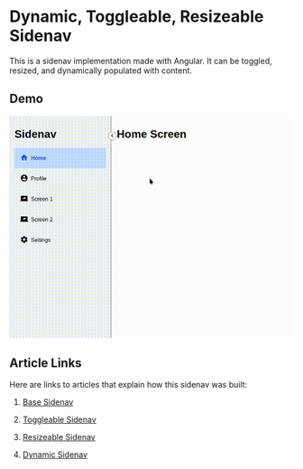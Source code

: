 # Dynamic, Toggleable, Resizeable Sidenav

This is a sidenav implementation made with Angular. It can be toggled, resized, and dynamically populated with content.

## Demo

![Demo](demo.gif)

## Article Links

Here are links to articles that explain how this sidenav was built:

1. [Base Sidenav](https://medium.com/@aziznal/the-ultimate-sidenav-guide-with-angular-resizeable-dynamic-and-toggleable-c42dc057798d)

2. [Toggleable Sidenav](https://medium.com/@aziznal/crafting-a-toggleable-sidenav-in-angular-f9fcec25aa77)

3. [Resizeable Sidenav](https://medium.com/@aziznal/crafting-a-resizable-sidenav-in-angular-4cdb77bd441a)

4. [Dynamic Sidenav](https://medium.com/@aziznal/crafting-a-dynamic-sidenav-in-angular-7bb7db2e53c6)
